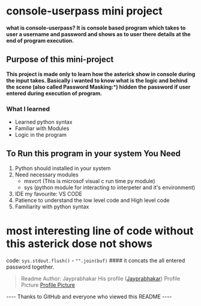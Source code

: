 # console-userpass mini project
**what is console-userpass?
It is console based program which takes to user a username and password and shows as to user there details at the end of program execution.**

## Purpose of this mini-project
**This project is made only to learn how the asterick show in console during the input takes. Basically i wanted to know what is the logic and behind the scene (also called Password Masking:*****) hidden the password if user entered during execution of program.**

### What I learned 
- Learned python syntax
- Familiar with Modules
- Logic in the program

## To Run this program in your system You Need
1. Python should installed in your system
2. Need necessary modules
   - msvcrt (This is microsof visual c run time py module)
   - sys (python module for interacting to interpeter and it's environment)
3. IDE my favourite: VS CODE
4. Patience to understand the low level code and High level code
5. Familiarity with python syntax

# most interesting line of code without this asterick dose not shows
code: `sys.stdout.flush()`
    - `"".join(buf)` #### it concats the all entered password together.

> Readme Author: Jayprabhakar His profile
([Jayprabhakar](https://github.com/Jayprbhakar))
> Profile Picture
[Profile Picture](https://avatars.githubusercontent.com/u/98215030?v=4)

---- Thanks to GitHub and everyone who viewed this README ----

